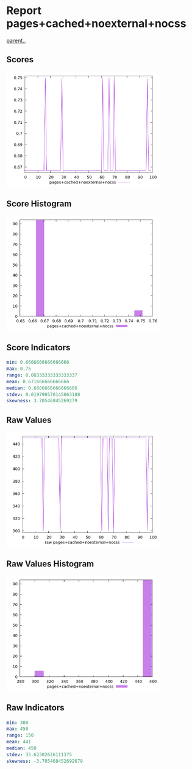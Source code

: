 # Report pages+cached+noexternal+nocss

[parent..](./..)  


## Scores

![score](./score.png)  

## Score Histogram

![hist](./hist.png)  

## Score Indicators

```yaml
min: 0.6666666666666666
max: 0.75
range: 0.08333333333333337
mean: 0.671666666666666
median: 0.6666666666666666
stdev: 0.019790570145063188
skewness: 3.70546845269279

```

## Raw Values

![raw](./raw.png)  

## Raw Values Histogram

![raw hist](./raw_hist.png)  

## Raw Indicators

```yaml
min: 300
max: 450
range: 150
mean: 441
median: 450
stdev: 35.62302626111375
skewness: -3.705468452692679

```

<style>
  img {
    max-width: 80%;
  }
</style>
      
